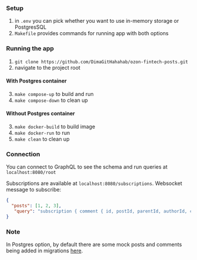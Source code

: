 ### Setup

1. in ```.env``` you can pick whether you want to use in-memory storage or PostgresSQL
2. ```Makefile``` provides commands for running app with both options

### Running the app

1. ```git clone https://github.com/DimaGitHahahab/ozon-fintech-posts.git```
2. navigate to the project root

#### With Postgres container

3. ```make compose-up``` to build and run
4. ```make compose-down``` to clean up

#### Without Postgres container

3. ```make docker-build``` to build image
4. ```make docker-run``` to run
5. ```make clean``` to clean up

### Connection

You can connect to GraphQL to see the schema and run queries at ```localhost:8080/root```

Subscriptions are available at ```localhost:8080/subscriptions```. Websocket message to subscribe:
```json
{
  "posts": [1, 2, 3],
   "query": "subscription { comment { id, postId, parentId, authorId, content, createdAt } }"
}
```

### Note

In Postgres option, by default there are some mock posts and comments being added in
migrations [here](https://github.com/DimaGitHahahab/ozon-fintech-posts/tree/main/migrations). 

